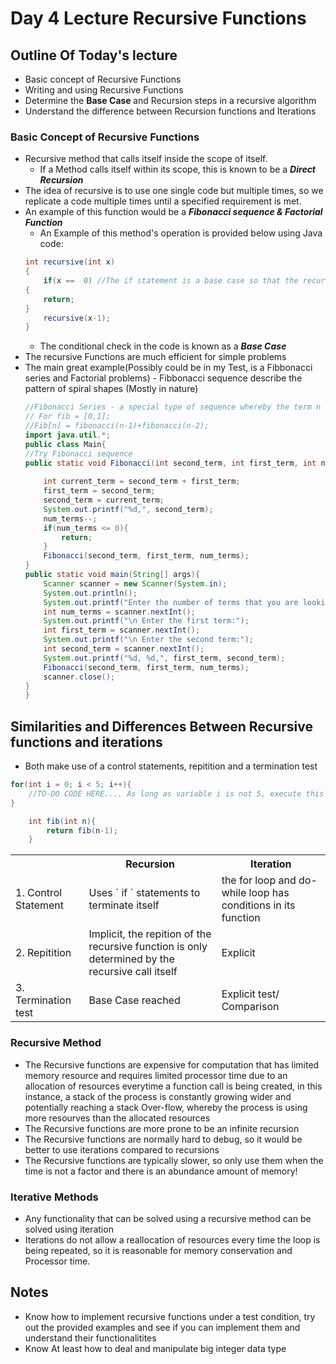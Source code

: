 # Day 4 Lecture Recursive Functions

## Outline Of Today's lecture 
 - Basic concept of Recursive Functions
 - Writing and using Recursive Functions
 - Determine the <b> Base Case </b> and Recursion steps in a recursive algorithm
 - Understand the difference between Recursion functions and Iterations 
### Basic Concept of Recursive Functions
- Recursive method that calls itself inside the scope of itself.
    - If a Method calls itself within its scope, this is known to be a <b><i>Direct Recursion</i></b>
- The idea of recursive is to use one single code but multiple times, so we replicate a code multiple times until a specified requirement is met.
- An example of this function would be a <b><i>Fibonacci sequence & Factorial Function </i></b>
    - An Example of this method's operation is provided below using Java code:
    ```Java
    int recursive(int x)
    {
        if(x ==  0) //The if statement is a base case so that the recursive is not infinite
    {
        return;
    }
        recursive(x-1);
    }
    ```
    - The conditional check in the code is known as a <b><i> Base Case </i></b>
- The recursive Functions are much efficient for simple problems
- The main great example(Possibly could be in my Test, is a Fibbonacci series and Factorial problems)
       - Fibbonacci sequence describe the pattern of spiral shapes (Mostly in nature) 
    ```Java 
    //Fibonacci Series - a special type of sequence whereby the term n is the sum of (n-1)+(n-2)\
    // For fib = [0,1];
    //Fib[n] = fibonacci(n-1)+fibonacci(n-2);
    import java.util.*;
    public class Main{
    //Try Fibonacci sequence
    public static void Fibonacci(int second_term, int first_term, int num_terms){
       
        int current_term = second_term + first_term;
        first_term = second_term;
        second_term = current_term;
        System.out.printf("%d,", second_term);
        num_terms--;
        if(num_terms <= 0){
            return;
        }
        Fibonacci(second_term, first_term, num_terms);
    }
    public static void main(String[] args){
        Scanner scanner = new Scanner(System.in);
        System.out.println();
        System.out.printf("Enter the number of terms that you are looking for:");
        int num_terms = scanner.nextInt();
        System.out.printf("\n Enter the first term:");
        int first_term = scanner.nextInt();
        System.out.printf("\n Enter the second term:");
        int second_term = scanner.nextInt();
        System.out.printf("%d, %d,", first_term, second_term);
        Fibonacci(second_term, first_term, num_terms);
        scanner.close();
    }
    }
## Similarities and Differences Between Recursive functions and iterations
- Both make use of a control statements, repitition and a termination test
```Java
for(int i = 0; i < 5; i++){
    //TO-DO CODE HERE.... As long as variable i is not 5, execute this code repetitively
}
```
```Java
    int fib(int n){
        return fib(n-1);
    }
```
<table>
<tr>
<th> </th>
<th>Recursion</th>
<th>Iteration</th>
</tr>
<tr>
<td>1. Control Statement</td>
<td>Uses ` if ` statements to terminate itself</td>
<td> the for loop and do-while loop has conditions in its function </td>
</tr>
<tr>
<td>2. Repitition </td>
<td>Implicit, the repition of the recursive function is only determined by the recursive call itself </td>
<td> Explicit </td>
</tr>
<tr>
<td>3. Termination test</td>
<td> Base Case reached </td>
<td> Explicit test/ Comparison </td>
</tr>
</table>

### Recursive Method
- The Recursive functions are expensive for computation that has limited memory resource and requires limited processor time due to an allocation of resources everytime a function call is being created, in this instance, a stack of the process is constantly growing wider and potentially reaching a stack Over-flow, whereby the process is using more resourves than the allocated resources
- The Recursive functions are more prone to be an infinite recursion
- The Recursive functions are normally hard to debug, so it would be better to use iterations compared to recursions
- The Recursive functions are typically slower, so only use them when the time is not a factor and there is an abundance amount of memory!
### Iterative Methods
- Any functionality that can be solved using a recursive method can be solved using iteration
- Iterations do not allow a reallocation of resources every time the loop is being repeated, so it is reasonable for memory conservation and Processor time.
## Notes 
- Know how to implement recursive functions under a test condition, try out the provided examples and see if you can implement them and understand their functionalitites
- Know At least how to deal and manipulate big integer data type

